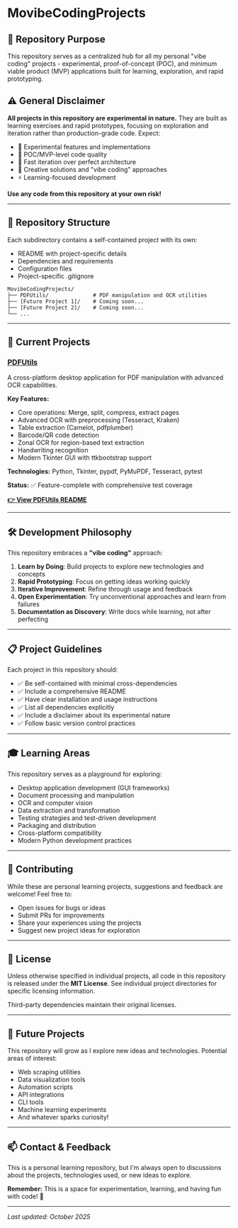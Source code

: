 # MovibeCodingProjects

## 🎯 Repository Purpose

This repository serves as a centralized hub for all my personal "vibe coding" projects - experimental, proof-of-concept (POC), and minimum viable product (MVP) applications built for learning, exploration, and rapid prototyping.

## ⚠️ General Disclaimer

**All projects in this repository are experimental in nature.** They are built as learning exercises and rapid prototypes, focusing on exploration and iteration rather than production-grade code. Expect:

- 🧪 Experimental features and implementations
- 🔬 POC/MVP-level code quality
- 🚀 Fast iteration over perfect architecture
- 🎨 Creative solutions and "vibe coding" approaches
- ⚡ Learning-focused development

**Use any code from this repository at your own risk!**

---

## 📁 Repository Structure

Each subdirectory contains a self-contained project with its own:
- README with project-specific details
- Dependencies and requirements
- Configuration files
- Project-specific .gitignore

```
MovibeCodingProjects/
├── PDFUtils/              # PDF manipulation and OCR utilities
├── [Future Project 1]/    # Coming soon...
├── [Future Project 2]/    # Coming soon...
└── ...
```

---

## 🚀 Current Projects

### [PDFUtils](./PDFUtils)

A cross-platform desktop application for PDF manipulation with advanced OCR capabilities.

**Key Features:**
- Core operations: Merge, split, compress, extract pages
- Advanced OCR with preprocessing (Tesseract, Kraken)
- Table extraction (Camelot, pdfplumber)
- Barcode/QR code detection
- Zonal OCR for region-based text extraction
- Handwriting recognition
- Modern Tkinter GUI with ttkbootstrap support

**Technologies:** Python, Tkinter, pypdf, PyMuPDF, Tesseract, pytest

**Status:** ✅ Feature-complete with comprehensive test coverage

[**👉 View PDFUtils README**](./PDFUtils/README.md)

---

## 🛠️ Development Philosophy

This repository embraces a **"vibe coding"** approach:

1. **Learn by Doing**: Build projects to explore new technologies and concepts
2. **Rapid Prototyping**: Focus on getting ideas working quickly
3. **Iterative Improvement**: Refine through usage and feedback
4. **Open Experimentation**: Try unconventional approaches and learn from failures
5. **Documentation as Discovery**: Write docs while learning, not after perfecting

---

## 📋 Project Guidelines

Each project in this repository should:

- ✅ Be self-contained with minimal cross-dependencies
- ✅ Include a comprehensive README
- ✅ Have clear installation and usage instructions
- ✅ List all dependencies explicitly
- ✅ Include a disclaimer about its experimental nature
- ✅ Follow basic version control practices

---

## 🎓 Learning Areas

This repository serves as a playground for exploring:

- Desktop application development (GUI frameworks)
- Document processing and manipulation
- OCR and computer vision
- Data extraction and transformation
- Testing strategies and test-driven development
- Packaging and distribution
- Cross-platform compatibility
- Modern Python development practices

---

## 🤝 Contributing

While these are personal learning projects, suggestions and feedback are welcome! Feel free to:

- Open issues for bugs or ideas
- Submit PRs for improvements
- Share your experiences using the projects
- Suggest new project ideas for exploration

---

## 📜 License

Unless otherwise specified in individual projects, all code in this repository is released under the **MIT License**. See individual project directories for specific licensing information.

Third-party dependencies maintain their original licenses.

---

## 🔮 Future Projects

This repository will grow as I explore new ideas and technologies. Potential areas of interest:

- Web scraping utilities
- Data visualization tools
- Automation scripts
- API integrations
- CLI tools
- Machine learning experiments
- And whatever sparks curiosity!

---

## 📫 Contact & Feedback

This is a personal learning repository, but I'm always open to discussions about the projects, technologies used, or new ideas to explore.

**Remember:** This is a space for experimentation, learning, and having fun with code! 🎉

---

*Last updated: October 2025*
